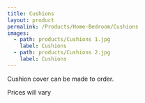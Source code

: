 ```yaml
---
title: Cushions
layout: product
permalink: /Products/Home-Bedroom/Cushions
images:
  - path: products/Cushions 1.jpg
    label: Cushions
  - path: products/Cushions 2.jpg
    label: Cushions
---
```


Cushion cover can be made to order.

Prices will vary

